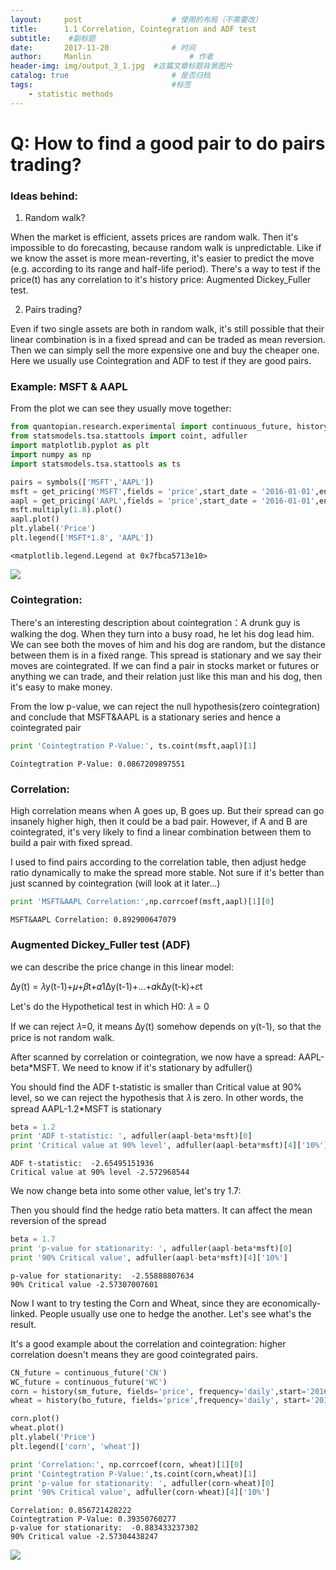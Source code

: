```yaml
---
layout:     post   				    # 使用的布局（不需要改）
title:      1.1 Correlation, Cointegration and ADF test 				# 标题 
subtitle:    #副标题
date:       2017-11-20 				# 时间
author:     Manlin 						# 作者
header-img: img/output_3_1.jpg 	#这篇文章标题背景图片
catalog: true 						# 是否归档
tags:								#标签
    - statistic methods
---
```





# Q: How to find a good pair to do pairs trading?

### Ideas behind:

1) Random walk?

When the market is efficient, assets prices are random walk. Then it's impossible to do forecasting, because random walk is unpredictable. Like if we know the asset is more mean-reverting, it's easier to predict the move (e.g. according to its range and half-life period). There's a way to test if the price(t) has any correlation to it's history price: Augmented Dickey_Fuller test. 


2) Pairs trading?

Even if two single assets are both in random walk, it's still possible that their linear combination is in a fixed spread and can be traded as mean reversion. Then we can simply sell the more expensive one and buy the cheaper one. Here we usually use Cointegration and ADF to test if they are good pairs. 

### Example: MSFT & AAPL
From the plot we can see they usually move together:


```python
from quantopian.research.experimental import continuous_future, history
from statsmodels.tsa.stattools import coint, adfuller
import matplotlib.pyplot as plt
import numpy as np
import statsmodels.tsa.stattools as ts 

pairs = symbols(['MSFT','AAPL'])
msft = get_pricing('MSFT',fields = 'price',start_date = '2016-01-01',end_date = '2017-01-01')
aapl = get_pricing('AAPL',fields = 'price',start_date = '2016-01-01',end_date = '2017-01-01')
msft.multiply(1.8).plot()
aapl.plot()
plt.ylabel('Price')
plt.legend(['MSFT*1.8', 'AAPL'])
```




    <matplotlib.legend.Legend at 0x7fbca5713e10>




![](https://ws2.sinaimg.cn/large/006tNc79gy1flpgxuwjm9j30n60csabx.jpg)


### Cointegration:

There's an interesting description about cointegration：A drunk guy is walking the dog. When they turn into a busy road, he let his dog lead him. We can see both the moves of him and his dog are random, but the distance between them is in a fixed range. This spread is stationary and we say their moves are cointegrated. If we can find a pair in stocks market or futures or anything we can trade, and their relation just like this man and his dog, then it's easy to make money.

From the low p-value, we can reject the null hypothesis(zero cointegration) and conclude that MSFT&AAPL is a stationary series and hence a cointegrated pair


```python
print 'Cointegtration P-Value:', ts.coint(msft,aapl)[1]
```

    Cointegtration P-Value: 0.0867209897551


### Correlation:

High correlation means when A goes up, B goes up. But their spread can go insanely higher high, then it could be a bad pair. However, if A and B are cointegrated, it's very likely to find a linear combination between them to build a pair with fixed spread.

I used to find pairs according to the correlation table, then adjust hedge ratio dynamically to make the spread more stable. Not sure if it's better than just scanned by cointegration (will look at it later...)


```python
print 'MSFT&AAPL Correlation:',np.corrcoef(msft,aapl)[1][0]
```

    MSFT&AAPL Correlation: 0.892900647079


### Augmented Dickey_Fuller test (ADF)

we can describe the price change in this linear model:

∆y(t) = 𝜆y(t-1)+𝜇+𝛽t+𝛼1∆y(t-1)+...+𝛼k∆y(t-k)+𝜀t

Let's do the Hypothetical test in which H0: 𝜆 = 0   

If we can reject 𝜆=0, it means ∆y(t) somehow depends on y(t-1), so that the price is not random walk.

After scanned by correlation or cointegration, we now have a spread: AAPL-beta*MSFT. We need to know if it's stationary by adfuller()

You should find the ADF t-statistic is smaller than Critical value at 90% level, so we can reject the hypothesis that 𝜆 is zero. In other words, the spread AAPL-1.2*MSFT is stationary


```python
beta = 1.2
print 'ADF t-statistic: ', adfuller(aapl-beta*msft)[0]
print 'Critical value at 90% level', adfuller(aapl-beta*msft)[4]['10%']
```

    ADF t-statistic:  -2.65495151936
    Critical value at 90% level -2.572968544


We now change beta into some other value, let's try 1.7:

Then you should find the hedge ratio beta matters. It can affect the mean reversion of the spread


```python
beta = 1.7
print 'p-value for stationarity: ', adfuller(aapl-beta*msft)[0]
print '90% Critical value', adfuller(aapl-beta*msft)[4]['10%']
```

    p-value for stationarity:  -2.55888807634
    90% Critical value -2.57307007601


Now I want to try testing the Corn and Wheat, since they are economically-linked. People usually use one to hedge the another. Let's see what's the result.

It's a good example about the correlation and cointegration: higher correlation doesn't means they are good cointegrated pairs.


```python
CN_future = continuous_future('CN')
WC_future = continuous_future('WC')
corn = history(sm_future, fields='price', frequency='daily',start='2016-01-01', end='2017-01-01')
wheat = history(bo_future, fields='price',frequency='daily', start='2016-01-01', end='2017-01-01')

corn.plot()
wheat.plot()
plt.ylabel('Price')
plt.legend(['corn', 'wheat'])

print 'Correlation:', np.corrcoef(corn, wheat)[1][0]
print 'Cointegtration P-Value:',ts.coint(corn,wheat)[1]
print 'p-value for stationarity: ', adfuller(corn-wheat)[0]
print '90% Critical value', adfuller(corn-wheat)[4]['10%']
```

    Correlation: 0.856721428222
    Cointegtration P-Value: 0.39350760277
    p-value for stationarity:  -0.883433237302
    90% Critical value -2.57304438247



![](https://ws3.sinaimg.cn/large/006tNc79gy1flpgxw0v1wj30n30cs3zz.jpg)

